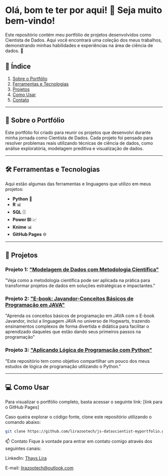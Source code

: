 # Olá, bom te ter por aqui! 👋 Seja muito bem-vindo!

Este repositório contém meu portfólio de projetos desenvolvidos como Cientista de Dados. Aqui você encontrará uma coleção dos meus trabalhos, demonstrando minhas habilidades e experiências na área de ciência de dados. 🚀

## 📑 Índice

1. [Sobre o Portfólio](#sobre-o-portfólio)
2. [Ferramentas e Tecnologias](#ferramentas-e-tecnologias)
3. [Projetos](#projetos)
4. [Como Usar](#como-usar)
5. [Contato](#contato)

---

## 📌 Sobre o Portfólio

Este portfólio foi criado para reunir os projetos que desenvolvi durante minha jornada como Cientista de Dados. Cada projeto foi pensado para resolver problemas reais utilizando técnicas de ciência de dados, como análise exploratória, modelagem preditiva e visualização de dados.

---

## 🛠️ Ferramentas e Tecnologias

Aqui estão algumas das ferramentas e linguagens que utilizo em meus projetos:

- **Python** 🐍
- **R** 📊
- **SQL** 🗄️
- **Power BI** 📈
- **Knime** 📊
- **GitHub Pages** 🌐

---

## 🌟 Projetos

### Projeto 1: ["Modelagem de Dados com Metodologia Científica"]("https://thayss-organization.gitbook.io/modelagem-de-dados-com-metodologia-cientifica")
"Veja como a metodologia científica pode ser aplicada na prática para transformar projetos de dados em soluções estratégicas e impactantes."

### Projeto 2: ["E-book: Javandor-Conceitos Básicos de Programação em JAVA"]("https://thayss-organization.gitbook.io/javandor")
"Aprenda os conceitos básicos de programação em JAVA com o E-book Javandor, inclui a linguagem JAVA no universo de Hogwarts, trazendo ensinamentos complexos de forma divertida e didática para facilitar o aprendizado daqueles que estão dando seus primeiros passos na programação"

### Projeto 3: ["Aplicando Lógica de Programação com Python"]("https://github.com/lirazootech/aplicando-logica-com-python")
"Este repositório tem como objetivo compartilhar um pouco dos meus estudos de lógica de programação utilizando o Python."

---

## 💻 Como Usar

Para visualizar o portfólio completo, basta acessar o seguinte link: [link para o GitHub Pages]

Caso queira explorar o código fonte, clone este repositório utilizando o comando abaixo:

```bash
git clone https://github.com/lirazootech/js-datascientist-myportfolio.git

```

📫 Contato
Fique à vontade para entrar em contato comigo através dos seguintes canais:

LinkedIn: [Thays Lira]("https://linkedin.com/in/lirazootech")

E-mail: lirazootech@outlook.com
